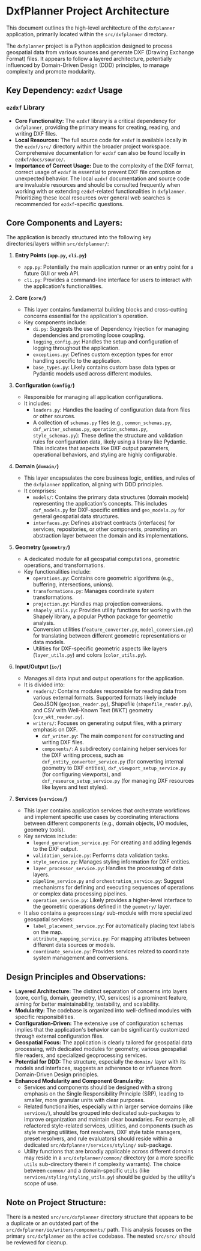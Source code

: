 # DxfPlanner Project Architecture

This document outlines the high-level architecture of the `dxfplanner` application, primarily located within the `src/dxfplanner` directory.

The `dxfplanner` project is a Python application designed to process geospatial data from various sources and generate DXF (Drawing Exchange Format) files. It appears to follow a layered architecture, potentially influenced by Domain-Driven Design (DDD) principles, to manage complexity and promote modularity.


## Key Dependency: `ezdxf` Usage

### `ezdxf` Library

- **Core Functionality:** The `ezdxf` library is a critical dependency for `dxfplanner`, providing the primary means for creating, reading, and writing DXF files.
- **Local Resources:** The full source code for `ezdxf` is available locally in the `ezdxf/src/` directory within the broader project workspace. Comprehensive documentation for `ezdxf` can also be found locally in `ezdxf/docs/source/`.
- **Importance of Correct Usage:** Due to the complexity of the DXF format, correct usage of `ezdxf` is essential to prevent DXF file corruption or unexpected behavior. The local `ezdxf` documentation and source code are invaluable resources and should be consulted frequently when working with or extending `ezdxf`-related functionalities in `dxfplanner`. Prioritizing these local resources over general web searches is recommended for `ezdxf`-specific questions.


## Core Components and Layers:

The application is broadly structured into the following key directories/layers within `src/dxfplanner/`:

1.  **Entry Points (`app.py`, `cli.py`)**
    *   `app.py`: Potentially the main application runner or an entry point for a future GUI or web API.
    *   `cli.py`: Provides a command-line interface for users to interact with the application's functionalities.

2.  **Core (`core/`)**
    *   This layer contains fundamental building blocks and cross-cutting concerns essential for the application's operation.
    *   Key components include:
        *   `di.py`: Suggests the use of Dependency Injection for managing dependencies and promoting loose coupling.
        *   `logging_config.py`: Handles the setup and configuration of logging throughout the application.
        *   `exceptions.py`: Defines custom exception types for error handling specific to the application.
        *   `base_types.py`: Likely contains custom base data types or Pydantic models used across different modules.

3.  **Configuration (`config/`)**
    *   Responsible for managing all application configurations.
    *   It includes:
        *   `loaders.py`: Handles the loading of configuration data from files or other sources.
        *   A collection of `schemas.py` files (e.g., `common_schemas.py`, `dxf_writer_schemas.py`, `operation_schemas.py`, `style_schemas.py`): These define the structure and validation rules for configuration data, likely using a library like Pydantic. This indicates that aspects like DXF output parameters, operational behaviors, and styling are highly configurable.

4.  **Domain (`domain/`)**
    *   This layer encapsulates the core business logic, entities, and rules of the `dxfplanner` application, aligning with DDD principles.
    *   It comprises:
        *   `models/`: Contains the primary data structures (domain models) representing the application's concepts. This includes `dxf_models.py` for DXF-specific entities and `geo_models.py` for general geospatial data structures.
        *   `interfaces.py`: Defines abstract contracts (interfaces) for services, repositories, or other components, promoting an abstraction layer between the domain and its implementations.

5.  **Geometry (`geometry/`)**
    *   A dedicated module for all geospatial computations, geometric operations, and transformations.
    *   Key functionalities include:
        *   `operations.py`: Contains core geometric algorithms (e.g., buffering, intersections, unions).
        *   `transformations.py`: Manages coordinate system transformations.
        *   `projection.py`: Handles map projection conversions.
        *   `shapely_utils.py`: Provides utility functions for working with the Shapely library, a popular Python package for geometric analysis.
        *   Conversion utilities (`feature_converter.py`, `model_conversion.py`) for translating between different geometric representations or data models.
        *   Utilities for DXF-specific geometric aspects like layers (`layer_utils.py`) and colors (`color_utils.py`).

6.  **Input/Output (`io/`)**
    *   Manages all data input and output operations for the application.
    *   It is divided into:
        *   `readers/`: Contains modules responsible for reading data from various external formats. Supported formats likely include GeoJSON (`geojson_reader.py`), Shapefile (`shapefile_reader.py`), and CSV with Well-Known Text (WKT) geometry (`csv_wkt_reader.py`).
        *   `writers/`: Focuses on generating output files, with a primary emphasis on DXF.
            *   `dxf_writer.py`: The main component for constructing and writing DXF files.
            *   `components/`: A subdirectory containing helper services for the DXF writing process, such as `dxf_entity_converter_service.py` (for converting internal geometry to DXF entities), `dxf_viewport_setup_service.py` (for configuring viewports), and `dxf_resource_setup_service.py` (for managing DXF resources like layers and text styles).

7.  **Services (`services/`)**
    *   This layer contains application services that orchestrate workflows and implement specific use cases by coordinating interactions between different components (e.g., domain objects, I/O modules, geometry tools).
    *   Key services include:
        *   `legend_generation_service.py`: For creating and adding legends to the DXF output.
        *   `validation_service.py`: Performs data validation tasks.
        *   `style_service.py`: Manages styling information for DXF entities.
        *   `layer_processor_service.py`: Handles the processing of data layers.
        *   `pipeline_service.py` and `orchestration_service.py`: Suggest mechanisms for defining and executing sequences of operations or complex data processing pipelines.
        *   `operation_service.py`: Likely provides a higher-level interface to the geometric operations defined in the `geometry/` layer.
    *   It also contains a `geoprocessing/` sub-module with more specialized geospatial services:
        *   `label_placement_service.py`: For automatically placing text labels on the map.
        *   `attribute_mapping_service.py`: For mapping attributes between different data sources or models.
        *   `coordinate_service.py`: Provides services related to coordinate system management and conversions.

## Design Principles and Observations:

*   **Layered Architecture:** The distinct separation of concerns into layers (core, config, domain, geometry, I/O, services) is a prominent feature, aiming for better maintainability, testability, and scalability.
*   **Modularity:** The codebase is organized into well-defined modules with specific responsibilities.
*   **Configuration-Driven:** The extensive use of configuration schemas implies that the application's behavior can be significantly customized through external configuration files.
*   **Geospatial Focus:** The application is clearly tailored for geospatial data processing, with dedicated modules for geometry, various geospatial file readers, and specialized geoprocessing services.
*   **Potential for DDD:** The structure, especially the `domain/` layer with its models and interfaces, suggests an adherence to or influence from Domain-Driven Design principles.
*   **Enhanced Modularity and Component Granularity:**
    *   Services and components should be designed with a strong emphasis on the Single Responsibility Principle (SRP), leading to smaller, more granular units with clear purposes.
    *   Related functionalities, especially within larger service domains (like `services/`), should be grouped into dedicated sub-packages to improve organization and maintain clear boundaries. For example, all refactored style-related services, utilities, and components (such as style merging utilities, font resolvers, DXF style table managers, preset resolvers, and rule evaluators) should reside within a dedicated `src/dxfplanner/services/styling/` sub-package.
    *   Utility functions that are broadly applicable across different domains may reside in a `src/dxfplanner/common/` directory (or a more specific `utils` sub-directory therein if complexity warrants). The choice between `common/` and a domain-specific `utils` (like `services/styling/styling_utils.py`) should be guided by the utility's scope of use.

## Note on Project Structure:

There is a nested `src/src/dxfplanner` directory structure that appears to be a duplicate or an outdated part of the `src/dxfplanner/io/writers/components/` path. This analysis focuses on the primary `src/dxfplanner` as the active codebase. The nested `src/src/` should be reviewed for cleanup.
